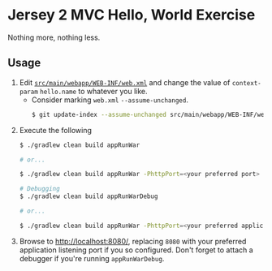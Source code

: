 # Jersey 2 MVC Hello, World Exercise

Nothing more, nothing less.

## Usage

1. Edit [`src/main/webapp/WEB-INF/web.xml`](src/main/webapp/WEB-INF/web.xml) and change the value of `context-param` `hello.name` to whatever you like.
    * Consider marking `web.xml` `--assume-unchanged`.
        ```bash
        $ git update-index --assume-unchanged src/main/webapp/WEB-INF/web.xml
        ```
1. Execute the following
    ```bash
    $ ./gradlew clean build appRunWar

    # or...

    $ ./gradlew clean build appRunWar -PhttpPort=<your preferred port>

    # Debugging 
    $ ./gradlew clean build appRunWarDebug

    # or...

    $ ./gradlew clean build appRunWar -PhttpPort=<your preferred application listening port> -PdebugPort=<your preferred debugging port>
    ```
1. Browse to [http://localhost:8080/](http://localhost:8080/), replacing `8080` with your preferred application listening port if you so configured. Don't forget to attach a debugger if you're running `appRunWarDebug`.
